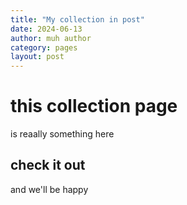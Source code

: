 ```yaml
---
title: "My collection in post"
date: 2024-06-13
author: muh author
category: pages
layout: post
---
```

# this collection page
is reaally something here
## check it out
and we'll be happy
